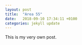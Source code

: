 ```yaml
---
layout: post
title:  "Area 55"
date:   2018-09-10 17:34:11 +0100
categories: jekyll update
---
```


This is my very own post.
